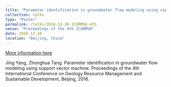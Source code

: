 ```yaml
---
title: "Parameter identification in groundwater flow modeling using support vector machine"
collection: talks
type: "Poster"
permalink: /talks/2016-12-28-ICGRMSD-4th
venue: "Proceedings of the 4th ICGRMSD"
date: 2016-12-28
location: "Beijing, China"
---
```


[More information here](http://icgrmsd.easyace.cn/)

Jing Yang, Zhonghua Tang. Parameter identification in groundwater flow modeling using support vector machine. Proceedings of the 4th International Conference on Geology Resource Management and Sustainable Development, Beijing, 2016.
